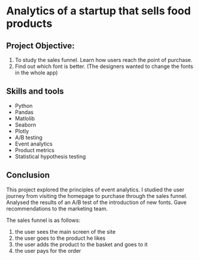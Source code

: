 # Analytics of a startup that sells food products

## Project Objective: 
1. To study the sales funnel. Learn how users reach the point of purchase. 
2. Find out which font is better. (The designers wanted to change the fonts in the whole app)
   
## Skills and tools
- Python
- Pandas
- Matlolib
- Seaborn
- Plotly
- A/B testing
- Event analytics
- Product metrics
- Statistical hypothesis testing

## Conclusion
This project explored the principles of event analytics. I studied the user journey from visiting the homepage to purchase through the sales funnel. Analysed the results of an A/B test of the introduction of new fonts. Gave recommendations to the marketing team.

The sales funnel is as follows: 
1) the user sees the main screen of the site
2) the user goes to the product he likes
3) the user adds the product to the basket and goes to it
4) the user pays for the order

